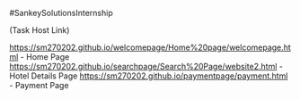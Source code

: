 #SankeySolutionsInternship

(Task Host Link)

https://sm270202.github.io/welcomepage/Home%20page/welcomepage.html - Home Page
https://sm270202.github.io/searchpage/Search%20Page/website2.html - Hotel Details Page
https://sm270202.github.io/paymentpage/payment.html - Payment Page

